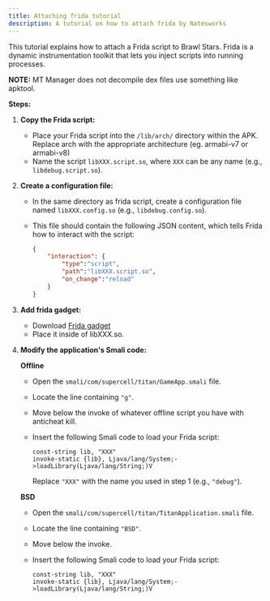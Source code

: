 ```yaml
---
title: Attaching frida tutorial
description: A tutorial on how to attach frida by Natesworks
---
```



This tutorial explains how to attach a Frida script to Brawl Stars. Frida is a dynamic instrumentation toolkit that lets you inject scripts into running processes.

**NOTE:** MT Manager does not decompile dex files use something like apktool.

**Steps:**

1. **Copy the Frida script:**
   - Place your Frida script into the `/lib/arch/` directory within the APK. Replace arch with the appropriate architecture (eg. armabi-v7 or armabi-v8) 
   - Name the script `libXXX.script.so`, where `XXX` can be any name (e.g., `libdebug.script.so`).

2. **Create a configuration file:**
   - In the same directory as frida script, create a configuration file named `libXXX.config.so` (e.g., `libdebug.config.so`).
   - This file should contain the following JSON content, which tells Frida how to interact with the script:

     ```json
     {
         "interaction": {
             "type":"script",
             "path":"libXXX.script.so",
             "on_change":"reload"
         }
     }
     ```

3. **Add frida gadget:**
   - Download [Frida gadget](https://github.com/frida/frida/releases/)
   - Place it inside of libXXX.so.

4. **Modify the application's Smali code:**

    **Offline**
   
   - Open the `smali/com/supercell/titan/GameApp.smali` file.
   - Locate the line containing `"g"`.
   - Move below the invoke of whatever offline script you have with anticheat kill.
   - Insert the following Smali code to load your Frida script:

     ```smali
     const-string lib, "XXX" 
     invoke-static {lib}, Ljava/lang/System;->loadLibrary(Ljava/lang/String;)V 
     ```
     Replace `"XXX"` with the name you used in step 1 (e.g., `"debug"`).

   **BSD**
     
   - Open the `smali/com/supercell/titan/TitanApplication.smali` file.
   - Locate the line containing `"BSD"`.
   - Move below the invoke.
   - Insert the following Smali code to load your Frida script:

     ```smali
     const-string lib, "XXX" 
     invoke-static {lib}, Ljava/lang/System;->loadLibrary(Ljava/lang/String;)V 
     ```
